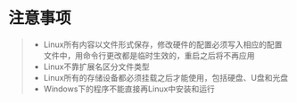 # 注意事项

>- Linux所有内容以文件形式保存，修改硬件的配置必须写入相应的配置文件中，用命令行更改都是临时生效的，重启之后将不再应用
>- Linux不靠扩展名区分文件类型
>- Linux所有的存储设备都必须挂载之后才能使用，包括硬盘、U盘和光盘
>- Windows下的程序不能直接再Linux中安装和运行
